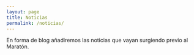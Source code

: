 ```yaml
---
layout: page
title: Noticias
permalink: /noticias/
---
```


En forma de blog añadiremos las noticias que vayan surgiendo previo al Maratón.
